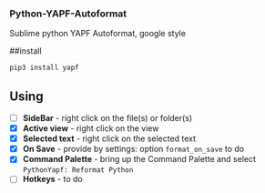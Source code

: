 ### Python-YAPF-Autoformat
Sublime python YAPF Autoformat, google style

##install

```bash
pip3 install yapf
```

## Using

- [ ] **SideBar** - right click on the file(s) or folder(s)
- [x] **Active view** - right click on the view
- [x] **Selected text** - right click on the selected text
- [x] **On Save** - provide by settings: option `format_on_save`  to do
- [x] **Command Palette** - bring up the Command Palette and select `PythonYapf: Reformat Python`
- [ ] **Hotkeys** -  to do